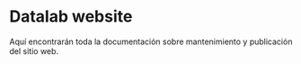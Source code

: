 # Datalab website

Aquí encontrarán toda la documentación sobre mantenimiento y publicación del sitio web.
